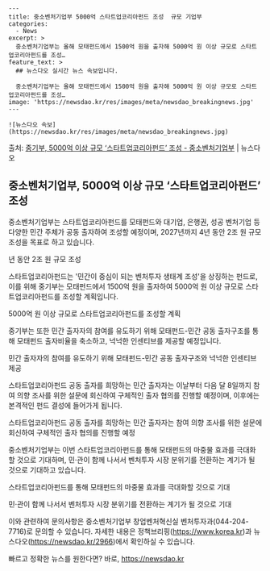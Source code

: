     ---
    title: 중소벤처기업부 5000억 스타트업코리아펀드 조성  규모 기업부
    categories:
      - News
    excerpt: >
      중소벤처기업부는 올해 모태펀드에서 1500억 원을 출자해 5000억 원 이상 규모로 스타트업코리아펀드를 조성…
    feature_text: >
      ## 뉴스다오 실시간 뉴스 속보입니다.
    
      중소벤처기업부는 올해 모태펀드에서 1500억 원을 출자해 5000억 원 이상 규모로 스타트업코리아펀드를 조성…
    image: 'https://newsdao.kr/res/images/meta/newsdao_breakingnews.jpg'
    ---
    
    ![뉴스다오 속보](https://newsdao.kr/res/images/meta/newsdao_breakingnews.jpg)

<p>출처: <a href="https://newsdao.kr/2966" rel="dofollow">중기부,  5000억 이상 규모 ‘스타트업코리아펀드’ 조성 - 중소벤처기업부</a> | 뉴스다오</p>

<h2 data-ke-size="size26">중소벤처기업부, 5000억 이상 규모 ‘스타트업코리아펀드’ 조성</h2>
중소벤처기업부는 스타트업코리아펀드를 모태펀드와 대기업, 은행권, 성공 벤처기업 등 다양한 민간 주체가 공동 출자하여 조성할 예정이며, 2027년까지 4년 동안 2조 원 규모 조성을 목표로 하고 있습니다.

<p data-ke-size="size16">년 동안 2조 원 규모 조성</p>

스타트업코리아펀드는 '민간이 중심이 되는 벤처투자 생태계 조성'을 상징하는 펀드로, 이를 위해 중기부는 모태펀드에서 1500억 원을 출자하여 5000억 원 이상 규모로 스타트업코리아펀드를 조성할 계획입니다.

<p data-ke-size="size16">5000억 원 이상 규모로 스타트업코리아펀드를 조성할 계획</p>

중기부는 또한 민간 출자자의 참여를 유도하기 위해 모태펀드-민간 공동 출자구조를 통해 모태펀드 출자비율을 축소하고, 넉넉한 인센티브를 제공할 예정입니다.

<p data-ke-size="size16">민간 출자자의 참여를 유도하기 위해 모태펀드-민간 공동 출자구조와 넉넉한 인센티브 제공</p>

스타트업코리아펀드 공동 출자를 희망하는 민간 출자자는 이날부터 다음 달 8일까지 참여 의향 조사를 위한 설문에 회신하여 구체적인 출자 협의를 진행할 예정이며, 이후에는 본격적인 펀드 결성에 들어가게 됩니다.

<p data-ke-size="size16">스타트업코리아펀드 공동 출자를 희망하는 민간 출자자는 참여 의향 조사를 위한 설문에 회신하여 구체적인 출자 협의를 진행할 예정</p>

중소벤처기업부는 이번 스타트업코리아펀드를 통해 모태펀드의 마중물 효과를 극대화할 것으로 기대하며, 민·관이 함께 나서서 벤처투자 시장 분위기를 전환하는 계기가 될 것으로 기대하고 있습니다.

<p data-ke-size="size16">스타트업코리아펀드를 통해 모태펀드의 마중물 효과를 극대화할 것으로 기대</p>
<p data-ke-size="size16">민·관이 함께 나서서 벤처투자 시장 분위기를 전환하는 계기가 될 것으로 기대</p>

이와 관련하여 문의사항은 중소벤처기업부 창업벤처혁신실 벤처투자과(044-204-7716)로 문의할 수 있습니다. 자세한 내용은 정책브리핑(https://www.korea.kr)과 뉴스다오(https://newsdao.kr/2966)에서 확인하실 수 있습니다. 

빠르고 정확한 뉴스를 원한다면? 바로, <a href="https://newsdao.kr" rel="dofollow">https://newsdao.kr</a>


    
